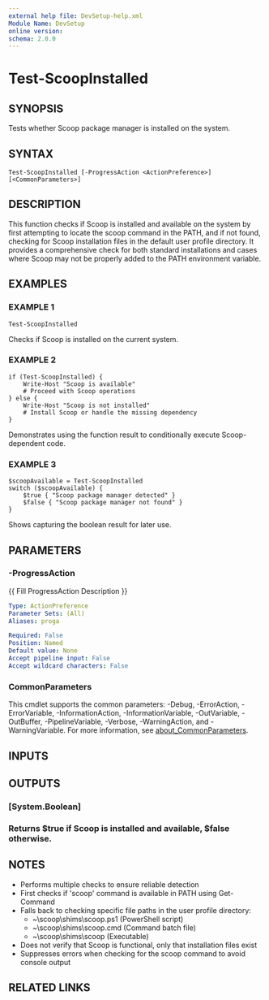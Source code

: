 ```yaml
---
external help file: DevSetup-help.xml
Module Name: DevSetup
online version:
schema: 2.0.0
---
```


# Test-ScoopInstalled

## SYNOPSIS
Tests whether Scoop package manager is installed on the system.

## SYNTAX

```
Test-ScoopInstalled [-ProgressAction <ActionPreference>] [<CommonParameters>]
```

## DESCRIPTION
This function checks if Scoop is installed and available on the system by first attempting to locate
the scoop command in the PATH, and if not found, checking for Scoop installation files in the default
user profile directory.
It provides a comprehensive check for both standard installations and cases
where Scoop may not be properly added to the PATH environment variable.

## EXAMPLES

### EXAMPLE 1
```
Test-ScoopInstalled
```

Checks if Scoop is installed on the current system.

### EXAMPLE 2
```
if (Test-ScoopInstalled) {
    Write-Host "Scoop is available"
    # Proceed with Scoop operations
} else {
    Write-Host "Scoop is not installed"
    # Install Scoop or handle the missing dependency
}
```

Demonstrates using the function result to conditionally execute Scoop-dependent code.

### EXAMPLE 3
```
$scoopAvailable = Test-ScoopInstalled
switch ($scoopAvailable) {
    $true { "Scoop package manager detected" }
    $false { "Scoop package manager not found" }
}
```

Shows capturing the boolean result for later use.

## PARAMETERS

### -ProgressAction
{{ Fill ProgressAction Description }}

```yaml
Type: ActionPreference
Parameter Sets: (All)
Aliases: proga

Required: False
Position: Named
Default value: None
Accept pipeline input: False
Accept wildcard characters: False
```

### CommonParameters
This cmdlet supports the common parameters: -Debug, -ErrorAction, -ErrorVariable, -InformationAction, -InformationVariable, -OutVariable, -OutBuffer, -PipelineVariable, -Verbose, -WarningAction, and -WarningVariable. For more information, see [about_CommonParameters](http://go.microsoft.com/fwlink/?LinkID=113216).

## INPUTS

## OUTPUTS

### [System.Boolean]
### Returns $true if Scoop is installed and available, $false otherwise.
## NOTES
- Performs multiple checks to ensure reliable detection
- First checks if 'scoop' command is available in PATH using Get-Command
- Falls back to checking specific file paths in the user profile directory:
  * ~\scoop\shims\scoop.ps1 (PowerShell script)
  * ~\scoop\shims\scoop.cmd (Command batch file)
  * ~\scoop\shims\scoop (Executable)
- Does not verify that Scoop is functional, only that installation files exist
- Suppresses errors when checking for the scoop command to avoid console output

## RELATED LINKS
